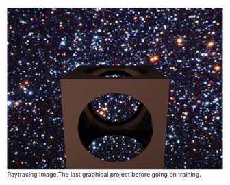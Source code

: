 ![alt tag](oneOutput/scene1.bmp)
Raytracing Image.The last graphical project before going on training.
